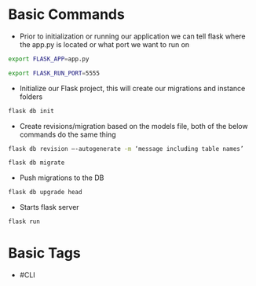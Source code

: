 # Basic Commands

- Prior to initialization or running our application we can tell flask where the app.py is located or what port we want to run on

```zsh
export FLASK_APP=app.py
```

```zsh
export FLASK_RUN_PORT=5555
```

- Initialize our Flask project, this will create our migrations and instance folders

```zsh
flask db init
```

- Create revisions/migration based on the models file, both of the below commands do the same thing

```zsh
flask db revision –-autogenerate -m ‘message including table names’
```

```zsh
flask db migrate
```

- Push migrations to the DB

```zsh
flask db upgrade head
```

- Starts flask server

```zsh
flask run 
```

# Basic Tags
- #CLI 